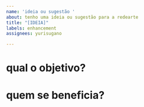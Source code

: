 ```yaml
---
name: 'ideia ou sugestão '
about: tenho uma ideia ou sugestão para a redearte
title: "[IDEIA]"
labels: enhancement
assignees: yurisugano

---
```


# qual o objetivo?

# quem se beneficia?
